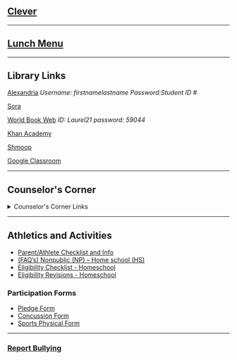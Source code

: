 
## [Clever](https://clever.com/oauth/authorize?channel=clever&client_id=4c63c1cf623dce82caac&confirmed=true&redirect_uri=https%3A%2F%2Fclever.com%2Fin%2Fauth_callback&response_type=code&state=2df4f2ff25aebea51078feee5d49f0ce3c35566f4ab6dff804a62153651b7d62&district_id=572387848389b60100000088)

---
## [Lunch Menu](https://laurelsd.sodexomyway.com/)

---

## Library Links
[Alexandria](https://laurelms.goalexandria.com/) *Username: firstnamelastname Password:Student ID #*

[Sora](https://soraapp.com/welcome)

[World Book Web](http://www.worldbookonline.com/wb/Login?ed=wb&subacct=N7401) *ID: Laurel21 password: 59044*

[Khan Academy](https://www.khanacademy.org/)

[Shmoop](https://www.shmoop.com/)

[Google Classroom](https://classroom.google.com/c/NTQzOTc4MzUwMzgy?cjc=bsc7yjv)

---

## Counselor's Corner
<details>
<summary> Counselor's Corner Links</summary>

<div><a href="https://lms.laurel.k12.mt.us/lms-quick-links/counselors-corner/counselors-corner-scheduling">Scheduling</a></div>

<div><a href="https://lms.laurel.k12.mt.us/lms-quick-links/counselors-corner/counselors-corner-resources">Resources</a></div>

<div><a href="https://lms.laurel.k12.mt.us/lms-quick-links/counselors-corner/counselors-corner-meet-the-counselors">Meet the Counselors</a></div>

<div><a href="https://lms.laurel.k12.mt.us/lms-quick-links/counselors-corner/counselors-corner-counseling-announcements">Counseling Announcements</a></div>

</details>

---
## Athletics and Activities
- [Parent/Athlete Checklist and Info](https://docs.google.com/document/d/1bsKaaUZSod55sp-5f0I7Vc2LFtqz3ZZfzZjE1__BlAo/edit)
- [(FAQ’s) Nonpublic (NP) – Home school (HS)](https://www.laurel.k12.mt.us/fs/resource-manager/view/77225d87-2ec3-441b-b5cd-f97833a6f3e2)
- [Eligibility Checklist - Homeschool](https://www.laurel.k12.mt.us/fs/resource-manager/view/f0fea885-059a-462b-964d-ba946b848689)
- [Eligibility Revisions - Homeschool](https://www.laurel.k12.mt.us/fs/resource-manager/view/9cf4aeab-71c0-4849-b2c0-7edee4ef8c79)
### Participation Forms
- [Pledge Form](https://www.laurel.k12.mt.us/fs/resource-manager/view/6d05fbfd-a695-4bcd-aeae-200a8a3cb3a3)
- [Concussion Form](https://www.laurel.k12.mt.us/fs/resource-manager/view/0726482d-0aab-4957-9744-75eca02036f9)
- [Sports Physical Form](https://cdn1.sportngin.com/attachments/document/ad7e-1857956/Pre-participationPhysicalForm-2022-23_1_.pdf#_ga=2.225630942.511108639.1660254334-1992758709.1660254333)
---
### [Report Bullying](https://laurel.flowforms.io/permanent/form/for_4kjoq3ddnXYzr)

